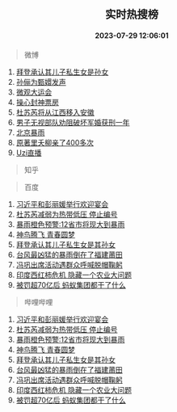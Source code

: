<div align="center"><h2>实时热搜榜</h2><h4>2023-07-29 12:06:01</h4></div>

> 微博  

1. [拜登承认其儿子私生女是孙女](https://s.weibo.com/weibo?q=%23%E6%8B%9C%E7%99%BB%E6%89%BF%E8%AE%A4%E5%85%B6%E5%84%BF%E5%AD%90%E7%A7%81%E7%94%9F%E5%A5%B3%E6%98%AF%E5%AD%99%E5%A5%B3%23&t=31&band_rank=1&Refer=top)<br />
2. [孙俪为甄嬛发声](https://s.weibo.com/weibo?q=%23%E5%AD%99%E4%BF%AA%E4%B8%BA%E7%94%84%E5%AC%9B%E5%8F%91%E5%A3%B0%23&t=31&band_rank=2&Refer=top)<br />
3. [微观大运会](https://s.weibo.com/weibo?q=%23%E5%BE%AE%E8%A7%82%E5%A4%A7%E8%BF%90%E4%BC%9A%23&t=31&band_rank=3&Refer=top)<br />
4. [操心封神票房](https://s.weibo.com/weibo?q=%E6%93%8D%E5%BF%83%E5%B0%81%E7%A5%9E%E7%A5%A8%E6%88%BF&t=31&band_rank=4&Refer=top)<br />
5. [杜苏芮将从江西移入安徽](https://s.weibo.com/weibo?q=%23%E6%9D%9C%E8%8B%8F%E8%8A%AE%E5%B0%86%E4%BB%8E%E6%B1%9F%E8%A5%BF%E7%A7%BB%E5%85%A5%E5%AE%89%E5%BE%BD%23&t=31&band_rank=5&Refer=top)<br />
6. [男子无视部队劝阻破坏军婚获刑一年](https://s.weibo.com/weibo?q=%23%E7%94%B7%E5%AD%90%E6%97%A0%E8%A7%86%E9%83%A8%E9%98%9F%E5%8A%9D%E9%98%BB%E7%A0%B4%E5%9D%8F%E5%86%9B%E5%A9%9A%E8%8E%B7%E5%88%91%E4%B8%80%E5%B9%B4%23&t=31&band_rank=6&Refer=top)<br />
7. [北京暴雨](https://s.weibo.com/weibo?q=%E5%8C%97%E4%BA%AC%E6%9A%B4%E9%9B%A8&t=31&band_rank=7&Refer=top)<br />
8. [原著里夭柳亲了400多次](https://s.weibo.com/weibo?q=%23%E5%8E%9F%E8%91%97%E9%87%8C%E5%A4%AD%E6%9F%B3%E4%BA%B2%E4%BA%86400%E5%A4%9A%E6%AC%A1%23&t=31&band_rank=8&Refer=top)<br />
9. [Uzi直播](https://s.weibo.com/weibo?q=Uzi%E7%9B%B4%E6%92%AD&t=31&band_rank=9&Refer=top)<br />

> 知乎  


> 百度  

1. [习近平和彭丽媛举行欢迎宴会](https://www.baidu.com/s?wd=%E4%B9%A0%E8%BF%91%E5%B9%B3%E5%92%8C%E5%BD%AD%E4%B8%BD%E5%AA%9B%E4%B8%BE%E8%A1%8C%E6%AC%A2%E8%BF%8E%E5%AE%B4%E4%BC%9A&sa=fyb_news&rsv_dl=fyb_news)<br />
2. [杜苏芮减弱为热带低压 停止编号](https://www.baidu.com/s?wd=%E6%9D%9C%E8%8B%8F%E8%8A%AE%E5%87%8F%E5%BC%B1%E4%B8%BA%E7%83%AD%E5%B8%A6%E4%BD%8E%E5%8E%8B+%E5%81%9C%E6%AD%A2%E7%BC%96%E5%8F%B7&sa=fyb_news&rsv_dl=fyb_news)<br />
3. [暴雨橙色预警:12省市将现大到暴雨](https://www.baidu.com/s?wd=%E6%9A%B4%E9%9B%A8%E6%A9%99%E8%89%B2%E9%A2%84%E8%AD%A6%3A12%E7%9C%81%E5%B8%82%E5%B0%86%E7%8E%B0%E5%A4%A7%E5%88%B0%E6%9A%B4%E9%9B%A8&sa=fyb_news&rsv_dl=fyb_news)<br />
4. [神鸟腾飞 青春圆梦](https://www.baidu.com/s?wd=%E7%A5%9E%E9%B8%9F%E8%85%BE%E9%A3%9E+%E9%9D%92%E6%98%A5%E5%9C%86%E6%A2%A6&sa=fyb_news&rsv_dl=fyb_news)<br />
5. [拜登承认其儿子私生女是其孙女](https://www.baidu.com/s?wd=%E6%8B%9C%E7%99%BB%E6%89%BF%E8%AE%A4%E5%85%B6%E5%84%BF%E5%AD%90%E7%A7%81%E7%94%9F%E5%A5%B3%E6%98%AF%E5%85%B6%E5%AD%99%E5%A5%B3&sa=fyb_news&rsv_dl=fyb_news)<br />
6. [台风最凶猛的暴雨倒在了福建莆田](https://www.baidu.com/s?wd=%E5%8F%B0%E9%A3%8E%E6%9C%80%E5%87%B6%E7%8C%9B%E7%9A%84%E6%9A%B4%E9%9B%A8%E5%80%92%E5%9C%A8%E4%BA%86%E7%A6%8F%E5%BB%BA%E8%8E%86%E7%94%B0&sa=fyb_news&rsv_dl=fyb_news)<br />
7. [冯巩出席活动遇群众呼喊脱帽鞠躬](https://www.baidu.com/s?wd=%E5%86%AF%E5%B7%A9%E5%87%BA%E5%B8%AD%E6%B4%BB%E5%8A%A8%E9%81%87%E7%BE%A4%E4%BC%97%E5%91%BC%E5%96%8A%E8%84%B1%E5%B8%BD%E9%9E%A0%E8%BA%AC&sa=fyb_news&rsv_dl=fyb_news)<br />
8. [印度西红柿危机 隐藏一个农业大问题](https://www.baidu.com/s?wd=%E5%8D%B0%E5%BA%A6%E8%A5%BF%E7%BA%A2%E6%9F%BF%E5%8D%B1%E6%9C%BA+%E9%9A%90%E8%97%8F%E4%B8%80%E4%B8%AA%E5%86%9C%E4%B8%9A%E5%A4%A7%E9%97%AE%E9%A2%98&sa=fyb_news&rsv_dl=fyb_news)<br />
9. [被罚超70亿后 蚂蚁集团都干了什么](https://www.baidu.com/s?wd=%E8%A2%AB%E7%BD%9A%E8%B6%8570%E4%BA%BF%E5%90%8E+%E8%9A%82%E8%9A%81%E9%9B%86%E5%9B%A2%E9%83%BD%E5%B9%B2%E4%BA%86%E4%BB%80%E4%B9%88&sa=fyb_news&rsv_dl=fyb_news)<br />

> 哔哩哔哩  

1. [习近平和彭丽媛举行欢迎宴会](https://www.baidu.com/s?wd=%E4%B9%A0%E8%BF%91%E5%B9%B3%E5%92%8C%E5%BD%AD%E4%B8%BD%E5%AA%9B%E4%B8%BE%E8%A1%8C%E6%AC%A2%E8%BF%8E%E5%AE%B4%E4%BC%9A&sa=fyb_news&rsv_dl=fyb_news)<br />
2. [杜苏芮减弱为热带低压 停止编号](https://www.baidu.com/s?wd=%E6%9D%9C%E8%8B%8F%E8%8A%AE%E5%87%8F%E5%BC%B1%E4%B8%BA%E7%83%AD%E5%B8%A6%E4%BD%8E%E5%8E%8B+%E5%81%9C%E6%AD%A2%E7%BC%96%E5%8F%B7&sa=fyb_news&rsv_dl=fyb_news)<br />
3. [暴雨橙色预警:12省市将现大到暴雨](https://www.baidu.com/s?wd=%E6%9A%B4%E9%9B%A8%E6%A9%99%E8%89%B2%E9%A2%84%E8%AD%A6%3A12%E7%9C%81%E5%B8%82%E5%B0%86%E7%8E%B0%E5%A4%A7%E5%88%B0%E6%9A%B4%E9%9B%A8&sa=fyb_news&rsv_dl=fyb_news)<br />
4. [神鸟腾飞 青春圆梦](https://www.baidu.com/s?wd=%E7%A5%9E%E9%B8%9F%E8%85%BE%E9%A3%9E+%E9%9D%92%E6%98%A5%E5%9C%86%E6%A2%A6&sa=fyb_news&rsv_dl=fyb_news)<br />
5. [拜登承认其儿子私生女是其孙女](https://www.baidu.com/s?wd=%E6%8B%9C%E7%99%BB%E6%89%BF%E8%AE%A4%E5%85%B6%E5%84%BF%E5%AD%90%E7%A7%81%E7%94%9F%E5%A5%B3%E6%98%AF%E5%85%B6%E5%AD%99%E5%A5%B3&sa=fyb_news&rsv_dl=fyb_news)<br />
6. [台风最凶猛的暴雨倒在了福建莆田](https://www.baidu.com/s?wd=%E5%8F%B0%E9%A3%8E%E6%9C%80%E5%87%B6%E7%8C%9B%E7%9A%84%E6%9A%B4%E9%9B%A8%E5%80%92%E5%9C%A8%E4%BA%86%E7%A6%8F%E5%BB%BA%E8%8E%86%E7%94%B0&sa=fyb_news&rsv_dl=fyb_news)<br />
7. [冯巩出席活动遇群众呼喊脱帽鞠躬](https://www.baidu.com/s?wd=%E5%86%AF%E5%B7%A9%E5%87%BA%E5%B8%AD%E6%B4%BB%E5%8A%A8%E9%81%87%E7%BE%A4%E4%BC%97%E5%91%BC%E5%96%8A%E8%84%B1%E5%B8%BD%E9%9E%A0%E8%BA%AC&sa=fyb_news&rsv_dl=fyb_news)<br />
8. [印度西红柿危机 隐藏一个农业大问题](https://www.baidu.com/s?wd=%E5%8D%B0%E5%BA%A6%E8%A5%BF%E7%BA%A2%E6%9F%BF%E5%8D%B1%E6%9C%BA+%E9%9A%90%E8%97%8F%E4%B8%80%E4%B8%AA%E5%86%9C%E4%B8%9A%E5%A4%A7%E9%97%AE%E9%A2%98&sa=fyb_news&rsv_dl=fyb_news)<br />
9. [被罚超70亿后 蚂蚁集团都干了什么](https://www.baidu.com/s?wd=%E8%A2%AB%E7%BD%9A%E8%B6%8570%E4%BA%BF%E5%90%8E+%E8%9A%82%E8%9A%81%E9%9B%86%E5%9B%A2%E9%83%BD%E5%B9%B2%E4%BA%86%E4%BB%80%E4%B9%88&sa=fyb_news&rsv_dl=fyb_news)<br />
